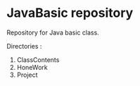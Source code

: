 # JavaBasic repository

Repository for Java basic class.

Directories :
01. ClassContents
02. HoneWork
03. Project
